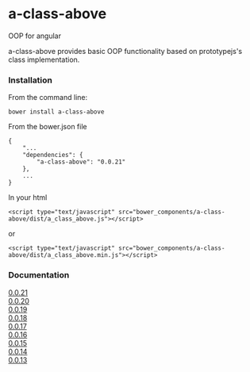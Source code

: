 # a-class-above

OOP for angular

a-class-above provides basic OOP functionality based on prototypejs's class implementation.

### Installation

From the command line:
    
    bower install a-class-above

From the bower.json file
    
    {
	    "...
	    "dependencies": {
	        "a-class-above": "0.0.21"
	    },
		...
	}
	
In your html

    <script type="text/javascript" src="bower_components/a-class-above/dist/a_class_above.js"></script>
or

    <script type="text/javascript" src="bower_components/a-class-above/dist/a_class_above.min.js"></script>

### Documentation

[0.0.21](http://pedago.github.io/a-class-above/docs/0.0.21)  
[0.0.20](http://pedago.github.io/a-class-above/docs/0.0.20)  
[0.0.19](http://pedago.github.io/a-class-above/docs/0.0.19)  
[0.0.18](http://pedago.github.io/a-class-above/docs/0.0.18)  
[0.0.17](http://pedago.github.io/a-class-above/docs/0.0.17)  
[0.0.16](http://pedago.github.io/a-class-above/docs/0.0.16)  
[0.0.15](http://pedago.github.io/a-class-above/docs/0.0.15)  
[0.0.14](http://pedago.github.io/a-class-above/docs/0.0.14)  
[0.0.13](http://pedago.github.io/a-class-above/docs/0.0.13)  
